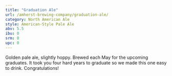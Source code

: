 ```yaml
---
title: "Graduation Ale"
url: /amherst-brewing-company/graduation-ale/
category: North American Ale
style: American-Style Pale Ale
abv: 5.5
ibu: 0
srm: 0
upc: 0
---
```

Golden pale ale, slightly hoppy. Brewed each May for the upcoming graduates. It took you four hard years to graduate so we made this one easy to drink. Congratulations!
